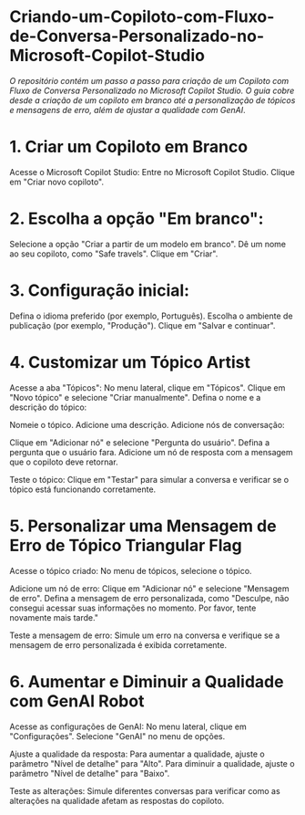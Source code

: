# Criando-um-Copiloto-com-Fluxo-de-Conversa-Personalizado-no-Microsoft-Copilot-Studio


*O repositório contém um passo a passo para criação de um Copiloto com Fluxo de Conversa Personalizado no Microsoft Copilot Studio. O guia cobre desde a criação de um copiloto em branco até a personalização de tópicos e mensagens de erro, além de ajustar a qualidade com GenAI*.


# 1. Criar um Copiloto em Branco

Acesse o Microsoft Copilot Studio:
Entre no Microsoft Copilot Studio.
Clique em "Criar novo copiloto".


# 2. Escolha a opção "Em branco":

Selecione a opção "Criar a partir de um modelo em branco".
Dê um nome ao seu copiloto, como "Safe travels".
Clique em "Criar".

# 3. Configuração inicial:

Defina o idioma preferido (por exemplo, Português).
Escolha o ambiente de publicação (por exemplo, "Produção").
Clique em "Salvar e continuar".

# 4. Customizar um Tópico Artist
 
Acesse a aba "Tópicos":
No menu lateral, clique em "Tópicos".
Clique em "Novo tópico" e selecione "Criar manualmente".
Defina o nome e a descrição do tópico:

Nomeie o tópico.
Adicione uma descrição.
Adicione nós de conversação:

Clique em "Adicionar nó" e selecione "Pergunta do usuário".
Defina a pergunta que o usuário fara.
Adicione um nó de resposta com a mensagem que o copiloto deve retornar.

Teste o tópico:
Clique em "Testar" para simular a conversa e verificar se o tópico está funcionando corretamente.


# 5. Personalizar uma Mensagem de Erro de Tópico Triangular Flag
 
Acesse o tópico criado:
No menu de tópicos, selecione o tópico.

Adicione um nó de erro:
Clique em "Adicionar nó" e selecione "Mensagem de erro".
Defina a mensagem de erro personalizada, como "Desculpe, não consegui acessar suas informações no momento. Por favor, tente novamente mais tarde."

Teste a mensagem de erro:
Simule um erro na conversa e verifique se a mensagem de erro personalizada é exibida corretamente.


# 6. Aumentar e Diminuir a Qualidade com GenAI Robot

Acesse as configurações de GenAI:
No menu lateral, clique em "Configurações".
Selecione "GenAI" no menu de opções.

Ajuste a qualidade da resposta:
Para aumentar a qualidade, ajuste o parâmetro "Nível de detalhe" para "Alto".
Para diminuir a qualidade, ajuste o parâmetro "Nível de detalhe" para "Baixo".

Teste as alterações:
Simule diferentes conversas para verificar como as alterações na qualidade afetam as respostas do copiloto.
